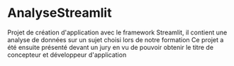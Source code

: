 # AnalyseStreamlit

Projet de création d'application avec le framework Streamlit, il contient une analyse de données sur un sujet choisi lors de notre formation
Ce projet a été ensuite présenté devant un jury en vu de pouvoir obtenir le titre de concepteur et développeur d'application
